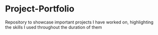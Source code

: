 # Project-Portfolio
Repository to showcase important projects I have worked on, highlighting the skills I used throughout the duration of them
